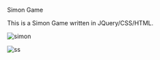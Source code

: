 Simon Game

This is a Simon Game written in JQuery/CSS/HTML.

![simon](https://user-images.githubusercontent.com/58756954/110359026-0be08500-804e-11eb-98e8-1118f81c01de.png)

![ss](https://user-images.githubusercontent.com/58756954/110359227-4d713000-804e-11eb-9560-f0a0adf697c3.png)


